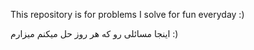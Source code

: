 This repository is for problems I solve for fun everyday :)

اینجا مسائلی رو که هر روز حل میکنم میزارم :)
